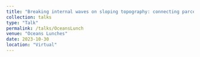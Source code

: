 ```yaml
---
title: "Breaking internal waves on sloping topography: connecting parcel displacements to overturn size, interior-boundary exchanges, and mixing"
collection: talks
type: "Talk"
permalink: /talks/OceansLunch
venue: "Oceans Lunches"
date: 2023-10-30
location: "Virtual"
---
```


